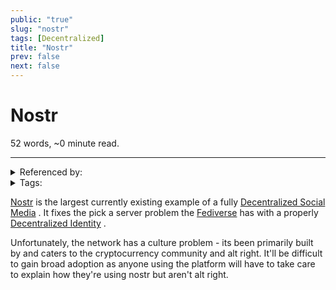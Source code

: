 ```yaml
---
public: "true"
slug: "nostr"
tags: [Decentralized]
title: "Nostr"
prev: false
next: false
---
```

<script setup>
import { data } from '../../git.data.ts';
import { useData } from 'vitepress';
const pageData = useData();
</script>
<h1 class="p-name">Nostr</h1>
<p>52 words, ~0 minute read. <span v-html="data[`site/${pageData.page.value.relativePath}`]" /></p>
<hr/>

<details><summary>Referenced by:</summary><a href="/garden/decentralized-social-media/index.md">Decentralized Social Media</a></details>

<details><summary>Tags:</summary><a href="/garden/decentralized/index.md">Decentralized</a></details>

[Nostr](https://nostr.com/) is the largest currently existing example of a fully [Decentralized Social Media](/garden/decentralized-social-media/index.md) . It fixes the pick a server problem the [Fediverse](/garden/fediverse/index.md) has with a properly [Decentralized Identity](/garden/decentralized-identity/index.md) .

Unfortunately, the network has a culture problem - its been primarily built by and caters to the cryptocurrency community and alt right. It'll be difficult to gain broad adoption as anyone using the platform will have to take care to explain how they're using nostr but aren't alt right.